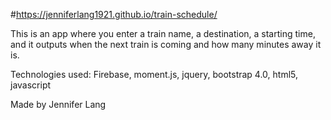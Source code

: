 #https://jenniferlang1921.github.io/train-schedule/

This is an app where you enter a train name, a destination, a starting time, and it outputs when the next train is coming and how many minutes away it is.

Technologies used: Firebase, moment.js, jquery, bootstrap 4.0, html5, javascript

Made by Jennifer Lang
